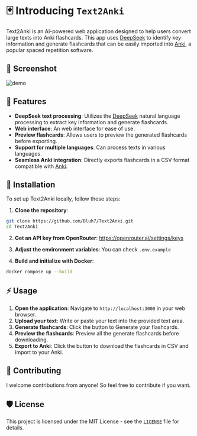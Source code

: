 # 🃏 Introducing `Text2Anki`
Text2Anki is an AI-powered web application designed to help users convert large texts into Anki flashcards. This app uses [DeepSeek](https://www.deepseek.com) to identify key information and generate flashcards that can be easily imported into [Anki](https://apps.ankiweb.net), a popular spaced repetition software.

## 📸 Screenshot
![demo](https://i.imgur.com/YmcZH75.png)

## 🚀 Features
- **DeepSeek text processing**: Utilizes the [DeepSeek](https://www.deepseek.com) natural language processing to extract key information and generate flashcards.
- **Web interface**: An web interface for ease of use.
- **Preview flashcards**: Allows users to preview the generated flashcards before exporting.
- **Support for multiple languages**: Can process texts in various languages.
- **Seamless Anki integration**: Directly exports flashcards in a CSV format compatible with [Anki](https://apps.ankiweb.net).

## 🔧 Installation
To set up Text2Anki locally, follow these steps:

1. **Clone the repository**:
```bash
git clone https://github.com/Bluh7/Text2Anki.git
cd Text2Anki
```

2. **Get an API key from OpenRouter**: https://openrouter.ai/settings/keys

2. **Adjust the environment variables**: You can check `.env.example`

3. **Build and initialize with Docker**:
```bash
docker compose up --build
```
## ⚡ Usage

1. **Open the application**: Navigate to `http://localhost:3000` in your web browser.
2. **Upload your text**: Write or paste your text into the provided text area.
3. **Generate flashcards**: Click the button to Generate your flashcards.
4. **Preview the flashcards**: Preview all the generate flashcards before downloading.
5. **Export to Anki**: Click the button to download the flashcards in CSV and import to your Anki.

## 🤝 Contributing
I welcome contributions from anyone! So feel free to contribute if you want.

## 🛡️ License
This project is licensed under the MIT License - see the [`LICENSE`](LICENSE) file for details.
